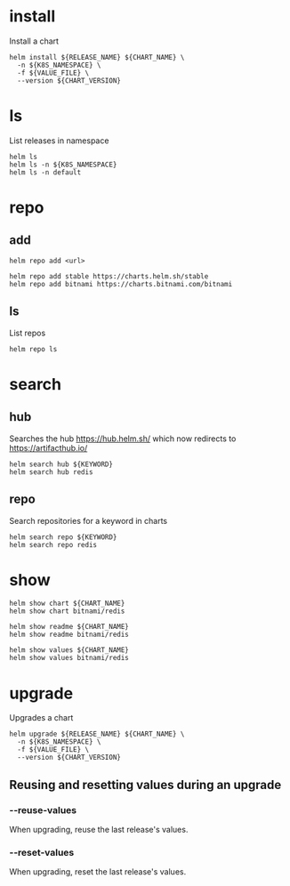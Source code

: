 # install
Install a chart
```
helm install ${RELEASE_NAME} ${CHART_NAME} \
  -n ${K8S_NAMESPACE} \
  -f ${VALUE_FILE} \
  --version ${CHART_VERSION}
```

# ls
List releases in namespace
```
helm ls
helm ls -n ${K8S_NAMESPACE}
helm ls -n default
```

# repo
## add
```
helm repo add <url>
```

```
helm repo add stable https://charts.helm.sh/stable
helm repo add bitnami https://charts.bitnami.com/bitnami
```

## ls
List repos
```
helm repo ls
```

# search
## hub
Searches the hub https://hub.helm.sh/ which now redirects to https://artifacthub.io/
```
helm search hub ${KEYWORD}
helm search hub redis
```

## repo
Search repositories for a keyword in charts
```
helm search repo ${KEYWORD}
helm search repo redis
```

# show
```
helm show chart ${CHART_NAME}
helm show chart bitnami/redis
```
```
helm show readme ${CHART_NAME}
helm show readme bitnami/redis
```
```
helm show values ${CHART_NAME}
helm show values bitnami/redis
```

# upgrade
Upgrades a chart
```
helm upgrade ${RELEASE_NAME} ${CHART_NAME} \
  -n ${K8S_NAMESPACE} \
  -f ${VALUE_FILE} \
  --version ${CHART_VERSION}
```
## Reusing and resetting values during an upgrade
### --reuse-values
When upgrading, reuse the last release's values.


### --reset-values
When upgrading, reset the last release's values.